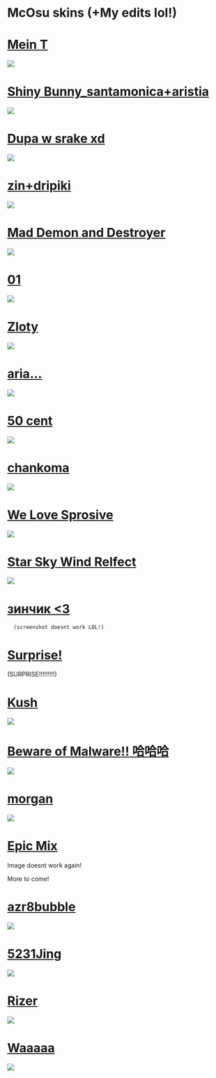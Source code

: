 # McOsu skins (+My edits lol!)

# [Mein T](https://drive.google.com/uc?id=15LjL_L2LvHkZMCoPkTFx5eqNqcK6moSn)
![](https://media.discordapp.net/attachments/884070324226895873/885218613391413248/screenshot1728.jpg?width=1076&height=605)


# [Shiny Bunny_santamonica+aristia](https://drive.google.com/uc?id=16wk7bl4kFiAVAtqlih48JoviveFORPbn)
![](https://media.discordapp.net/attachments/884070324226895873/885216841050521660/unknown.png?width=1076&height=673)

# [Dupa w srake xd](https://drive.google.com/uc?id=1vV4sjvYHfrR59jG-xC1Hl2GYp1gR4Qcy)
![](https://media.discordapp.net/attachments/884070324226895873/885213746966982676/screenshot1727.jpg?width=1076&height=605)

# [zin+dripiki](https://drive.google.com/uc?id=1HL4Bmx108GdVrSq9zm5r-K52_Z_wUkht)
![](https://media.discordapp.net/attachments/884070324226895873/885212943116034068/screenshot1726.jpg?width=1076&height=605)

# [Mad Demon and Destroyer](https://drive.google.com/uc?id=1COg4Xlz5vnwcBkWQZfdiNOIeDtu5-YFc)
![](https://puu.sh/I9UfY.jpg)


# [01](https://drive.google.com/uc?id=1Kw90VNxprLrhoPVCzw0tN-Lq9Pb62gv3)
![](https://media.discordapp.net/attachments/884070324226895873/885211460526047292/screenshot1725.jpg?width=1076&height=605)

# [Zloty](https://drive.google.com/uc?id=1fSGAv6r02Fd7Bx5HIGJrbjP5Zd4EebX2)
![](https://media.discordapp.net/attachments/785849284666195969/885215796236812288/unknown.png)


 # [aria...](https://sprosive.s-ul.eu/1wk6WQel)
![](https://puu.sh/I4akt.jpg)


# [50 cent](https://sprosive.s-ul.eu/8zD4m9vu)
![](https://puu.sh/I4aoA.jpg)


# [chankoma](https://sprosive.s-ul.eu/fSgy6r29)
![](https://puu.sh/I4aqh.jpg)


# [We Love Sprosive](https://sprosive.s-ul.eu/sdbvcg8I)
![](https://puu.sh/I4asw.jpg)


# [Star Sky Wind Relfect](https://sprosive.s-ul.eu/FIg3OGV7)
![](https://puu.sh/I4awu.jpg)


# [зинчик <3](https://sprosive.s-ul.eu/spamEbWK)
      (screenshot doesnt work LOL!) 


# [Surprise!](https://sprosive.s-ul.eu/SWXwI9u9)
(SURPRISE!!!!!!!!!)


# [Kush](https://sprosive.s-ul.eu/4USWxf0q)
![](https://puu.sh/I4aDT.jpg)

# [Beware of Malware!! 哈哈哈](https://sprosive.s-ul.eu/qkzMcXJw)
![](https://puu.sh/I4aGH.jpg)


# [morgan](https://sprosive.s-ul.eu/zzsQbac4)
![](https://b.thumbs.redditmedia.com/6SbIyOA9C_rmSAQu6pRVKiTWDDhRNweTP1Pi3bwwulw.jpg)


# [Epic Mix](https://sprosive.s-ul.eu/IpoP6Wu1)
Image doesnt work again!

More to come!
# [azr8bubble](https://sprosive.s-ul.eu/025SO3Yb)
![](https://puu.sh/I4xoY.jpg)

# [5231Jing](https://sprosive.s-ul.eu/6q6Gg04E)
![](https://puu.sh/I4xrU.jpg)

# [Rizer](https://sprosive.s-ul.eu/qRLoi8Iy)
![](https://puu.sh/I4xtd.jpg)

# [Waaaaa](https://drive.google.com/uc?id=15oWKJwxJqFU3pB6wowMmAtt3-4Lqcbur)
![](https://puu.sh/I4xwu.jpg)



